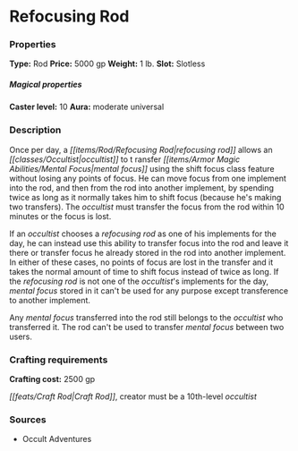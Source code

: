 ﻿---
Title: "Refocusing Rod"
Type: "Rod"
Price: "5000 gp"
Weight: "1 lb."
Slot: "Slotless"
Caster level: "10"
Aura: "moderate universal"
Description: |
  "Once per day, a _refocusing rod_ allows an occultist to t ransfer mental focus using the shift focus class feature without losing any points of focus. He can move focus from one implement into the rod, and then from the rod into another implement, by spending twice as long as it normally takes him to shift focus (because he's making two transfers). The occultist must transfer the focus from the rod within 10 minutes or the focus is lost.
  If an occultist chooses a _refocusing rod_ as one of his implements for the day, he can instead use this ability to transfer focus into the rod and leave it there or transfer focus he already stored in the rod into another implement. In either of these cases, no points of focus are lost in the transfer and it takes the normal amount of time to shift focus instead of twice as long. If the _refocusing rod_ is not one of the occultist's implements for the day, mental focus stored in it can't be used for any purpose except transference to another implement.
  Any mental focus transferred into the rod still belongs to the occultist who transferred it. The rod can't be used to transfer mental focus between two users."
Crafting cost: "2500 gp"
Sources: "['Occult Adventures']"
---

# Refocusing Rod

### Properties

**Type:** Rod **Price:** 5000 gp **Weight:** 1 lb. **Slot:** Slotless

##### Magical properties

**Caster level:** 10 **Aura:** moderate universal

### Description

Once per day, a _[[items/Rod/Refocusing Rod|refocusing rod]]_ allows an _[[classes/Occultist|occultist]]_ to t ransfer _[[items/Armor Magic Abilities/Mental Focus|mental focus]]_ using the shift focus class feature without losing any points of focus. He can move focus from one implement into the rod, and then from the rod into another implement, by spending twice as long as it normally takes him to shift focus (because he's making two transfers). The _occultist_ must transfer the focus from the rod within 10 minutes or the focus is lost.

If an _occultist_ chooses a _refocusing rod_ as one of his implements for the day, he can instead use this ability to transfer focus into the rod and leave it there or transfer focus he already stored in the rod into another implement. In either of these cases, no points of focus are lost in the transfer and it takes the normal amount of time to shift focus instead of twice as long. If the _refocusing rod_ is not one of the _occultist_'s implements for the day, _mental focus_ stored in it can't be used for any purpose except transference to another implement.

Any _mental focus_ transferred into the rod still belongs to the _occultist_ who transferred it. The rod can't be used to transfer _mental focus_ between two users.

### Crafting requirements

**Crafting cost:** 2500 gp

_[[feats/Craft Rod|Craft Rod]]_, creator must be a 10th-level _occultist_

### Sources

* Occult Adventures